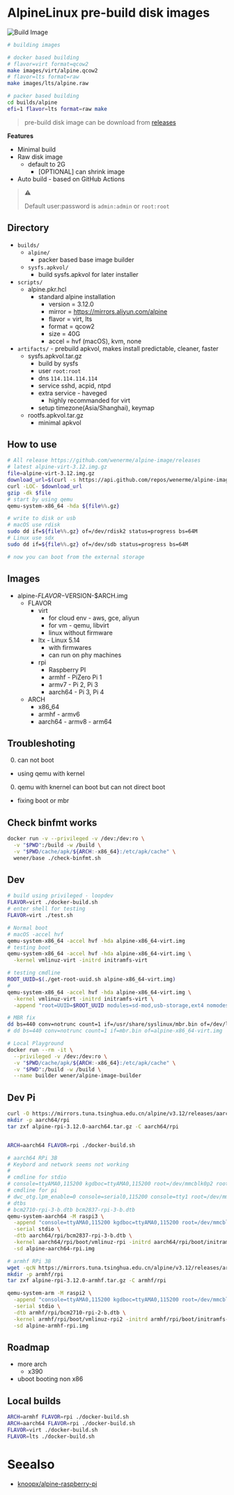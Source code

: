 # AlpineLinux pre-build disk images

![Build Image](https://github.com/wenerme/alpine-image/workflows/Build%20Image/badge.svg)

```bash
# building images

# docker based building
# flavor=virt format=qcow2
make images/virt/alpine.qcow2
# flavor=lts format=raw
make images/lts/alpine.raw

# packer based building
cd builds/alpine
efi=1 flavor=lts format=raw make
```

> pre-build disk image can be download from [releases](https://github.com/wenerme/alpine-image/releases)

**Features**

- Minimal build
- Raw disk image
  - default to 2G
    - [OPTIONAL] can shrink image
- Auto build - based on GitHub Actions

> ⚠️
>
> Default user:password is `admin:admin` or `root:root`

## Directory

- `builds/`
  - `alpine/`
    - packer based base image builder
  - `sysfs.apkvol/`
    - build sysfs.apkvol for later installer
- `scripts/`
  - alpine.pkr.hcl
    - standard alpine installation
      - version = 3.12.0
      - mirror = https://mirrors.aliyun.com/alpine
      - flavor = virt, lts
      - format = qcow2
      - size = 40G
      - accel = hvf (macOS), kvm, none
- `artifacts/` - prebuild apkvol, makes install predictable, cleaner, faster
  - sysfs.apkvol.tar.gz
    - build by sysfs
    - user `root:root`
    - dns `114.114.114.114`
    - service sshd, acpid, ntpd
    - extra service - haveged
      - highly recommanded for virt
    - setup timezone(Asia/Shanghai), keymap
  - rootfs.apkvol.tar.gz
    - minimal apkvol

## How to use

```bash
# All release https://github.com/wenerme/alpine-image/releases
# latest alpine-virt-3.12.img.gz
file=alpine-virt-3.12.img.gz
download_url=$(curl -s https://api.github.com/repos/wenerme/alpine-image/releases/latest | grep $file | sed -rn 's/.*?(https[^"]+).*/\1/p')
curl -LOC- $download_url
gzip -dk $file
# start by using qemu
qemu-system-x86_64 -hda ${file%%.gz}

# write to disk or usb
# macOS use rdisk
sudo dd if=${file%%.gz} of=/dev/rdisk2 status=progress bs=64M
# Linux use sdx
sudo dd if=${file%%.gz} of=/dev/sdb status=progress bs=64M

# now you can boot from the external storage
```

## Images

- alpine-$FLAVOR-$VERSION-$ARCH.img
  - FLAVOR
    - virt
      - for cloud env - aws, gce, aliyun
      - for vm - qemu, libvirt
      - linux without firmware
    - ltx - Linux 5.14
      - with firmwares
      - can run on phy machines
    - rpi
      - Raspberry PI
      - armhf - PiZero Pi 1
      - armv7 - Pi 2, Pi 3
      - aarch64 - Pi 3, Pi 4
  - ARCH
    - x86_64
    - armhf - armv6
    - aarch64 - armv8 - arm64

## Troubleshoting

0. can not boot

- using qemu with kernel

0. qemu with knernel can boot but can not direct boot

- fixing boot or mbr

## Check binfmt works

```bash
docker run -v --privileged -v /dev:/dev:ro \
  -v "$PWD":/build -w /build \
  -v "$PWD/cache/apk/${ARCH:-x86_64}:/etc/apk/cache" \
  wener/base ./check-binfmt.sh
```

## Dev

```bash
# build using privileged - loopdev
FLAVOR=virt ./docker-build.sh
# enter shell for testing
FLAVOR=virt ./test.sh

# Normal boot
# macOS -accel hvf
qemu-system-x86_64 -accel hvf -hda alpine-x86_64-virt.img
# testing boot
qemu-system-x86_64 -accel hvf -hda alpine-x86_64-virt.img \
  -kernel vmlinuz-virt -initrd initramfs-virt

# testing cmdline
ROOT_UUID=$(./get-root-uuid.sh alpine-x86_64-virt.img)
#
qemu-system-x86_64 -accel hvf -hda alpine-x86_64-virt.img \
  -kernel vmlinuz-virt -initrd initramfs-virt \
  -append "root=UUID=$ROOT_UUID modules=sd-mod,usb-storage,ext4 nomodeset quiet rootfstype=ext4"

# MBR fix
dd bs=440 conv=notrunc count=1 if=/usr/share/syslinux/mbr.bin of=/dev/loop0
# dd bs=440 conv=notrunc count=1 if=mbr.bin of=alpine-x86_64-virt.img

# Local Playground
docker run --rm -it \
  --privileged -v /dev:/dev:ro \
  -v "$PWD/cache/apk/${ARCH:-x86_64}:/etc/apk/cache" \
  -v "$PWD":/build -w /build \
  --name builder wener/alpine-image-builder
```

## Dev Pi

```bash
curl -O https://mirrors.tuna.tsinghua.edu.cn/alpine/v3.12/releases/aarch64/alpine-rpi-3.12.0-aarch64.tar.gz
mkdir -p aarch64/rpi
tar zxf alpine-rpi-3.12.0-aarch64.tar.gz -C aarch64/rpi


ARCH=aarch64 FLAVOR=rpi ./docker-build.sh

# aarch64 RPi 3B
# Keybord and network seems not working
#
# cmdline for stdio
# console=ttyAMA0,115200 kgdboc=ttyAMA0,115200 root=/dev/mmcblk0p2 rootfstype=ext4 rootwait
# cmdline for pi
# dwc_otg.lpm_enable=0 console=serial0,115200 console=tty1 root=/dev/mmcblk0p2 rootfstype=ext4 elevator=deadline fsck.repair=yes rootwait
# dtbs
# bcm2710-rpi-3-b.dtb bcm2837-rpi-3-b.dtb
qemu-system-aarch64 -M raspi3 \
  -append "console=ttyAMA0,115200 kgdboc=ttyAMA0,115200 root=/dev/mmcblk0p2 rootfstype=ext4 rootwait" \
  -serial stdio \
  -dtb aarch64/rpi/bcm2837-rpi-3-b.dtb \
  -kernel aarch64/rpi/boot/vmlinuz-rpi -initrd aarch64/rpi/boot/initramfs-rpi \
  -sd alpine-aarch64-rpi.img

# armhf RPi 3B
wget -qcN https://mirrors.tuna.tsinghua.edu.cn/alpine/v3.12/releases/armhf/alpine-rpi-3.12.0-armhf.tar.gz
mkdir -p armhf/rpi
tar zxf alpine-rpi-3.12.0-armhf.tar.gz -C armhf/rpi

qemu-system-arm -M raspi2 \
  -append "console=ttyAMA0,115200 kgdboc=ttyAMA0,115200 root=/dev/mmcblk0p2 rootfstype=ext4 rootwait" \
  -serial stdio \
  -dtb armhf/rpi/bcm2710-rpi-2-b.dtb \
  -kernel armhf/rpi/boot/vmlinuz-rpi2 -initrd armhf/rpi/boot/initramfs-rpi2 \
  -sd alpine-armhf-rpi.img
```

## Roadmap

- more arch
  - x390
- uboot booting non x86

## Local builds

```bash
ARCH=armhf FLAVOR=rpi ./docker-build.sh
ARCH=aarch64 FLAVOR=rpi ./docker-build.sh
FLAVOR=virt ./docker-build.sh
FLAVOR=lts ./docker-build.sh
```

# Seealso

- [knoopx/alpine-raspberry-pi](https://github.com/knoopx/alpine-raspberry-pi)
